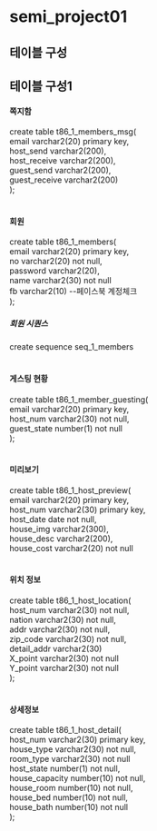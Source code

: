 # semi_project01

<h2>테이블 구성</h2>
<h2>테이블 구성1</h2>

<h4>쪽지함</h4>
create table t86_1_members_msg(<br>   
email varchar2(20) primary key,<br>
host_send varchar2(200),<br>
host_receive varchar2(200),<br>
guest_send varchar2(200),<br>
guest_receive varchar2(200)<br>
);<br>
<br>
<h4>회원</h4>
create table t86_1_members(<br>
email varchar2(20) primary key,<br>
no varchar2(20) not null,<br>
password varchar2(20),<br>
name varchar2(30) not null<br>
fb varchar2(10) --페이스북 계정체크<br>
);<br>
<h5>회원 시퀀스</h5>
create sequence seq_1_members<br>
<br>
<h4>게스팅 현황</h4>
create table t86_1_member_guesting(<br>
email varchar2(20) primary key,<br>
host_num varchar2(30) not null,<br>
guest_state number(1) not null<br>
);<br>
<br>
<h4>미리보기</h4>
create table t86_1_host_preview(<br>
email varchar2(20) primary key,<br>
host_num varchar2(30) primary key,<br>
host_date date not null,<br>
house_img varchar2(300),<br>
house_desc varchar2(200),<br>
house_cost varchar2(20) not null<br>
<br>
<h4>위치 정보</h4>
create table t86_1_host_location(<br>
host_num varchar2(30) not null,<br>
nation varchar2(30) not null,<br>
addr varchar2(30) not null,<br>
zip_code varchar2(30) not null,<br>
detail_addr varchar2(30)<br>
X_point varchar2(30) not null<br>
Y_point varchar2(30) not null<br>
);<br>
<br>
<h4>상세정보</h4>
create table t86_1_host_detail(<br>
host_num varchar2(30) primary key,<br>
house_type varchar2(30) not null,<br>
room_type varchar2(30) not null<br>
host_state number(1) not null,<br>
house_capacity number(10) not null,<br>
house_room number(10) not null,<br>
house_bed number(10) not null,<br>
house_bath number(10) not null<br>
);<br>
<br>
